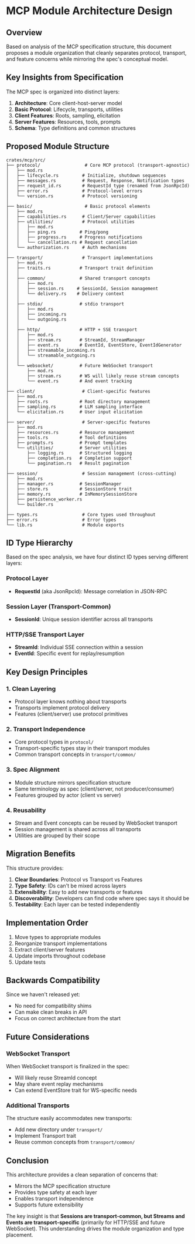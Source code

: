 # MCP Module Architecture Design

## Overview

Based on analysis of the MCP specification structure, this document proposes a module organization that cleanly separates protocol, transport, and feature concerns while mirroring the spec's conceptual model.

## Key Insights from Specification

The MCP spec is organized into distinct layers:

1. **Architecture**: Core client-host-server model
2. **Basic Protocol**: Lifecycle, transports, utilities  
3. **Client Features**: Roots, sampling, elicitation
4. **Server Features**: Resources, tools, prompts
5. **Schema**: Type definitions and common structures

## Proposed Module Structure

```
crates/mcp/src/
├── protocol/                 # Core MCP protocol (transport-agnostic)
│   ├── mod.rs
│   ├── lifecycle.rs         # Initialize, shutdown sequences
│   ├── messages.rs          # Request, Response, Notification types
│   ├── request_id.rs        # RequestId type (renamed from JsonRpcId)
│   ├── error.rs             # Protocol-level errors
│   └── version.rs           # Protocol versioning
│
├── basic/                    # Basic protocol elements
│   ├── mod.rs
│   ├── capabilities.rs      # Client/Server capabilities
│   ├── utilities/           # Protocol utilities
│   │   ├── mod.rs
│   │   ├── ping.rs         # Ping/pong
│   │   ├── progress.rs     # Progress notifications
│   │   └── cancellation.rs # Request cancellation
│   └── authorization.rs     # Auth mechanisms
│
├── transport/               # Transport implementations
│   ├── mod.rs
│   ├── traits.rs           # Transport trait definition
│   │
│   ├── common/             # Shared transport concepts
│   │   ├── mod.rs
│   │   ├── session.rs     # SessionId, Session management
│   │   └── delivery.rs    # Delivery context
│   │
│   ├── stdio/              # stdio transport
│   │   ├── mod.rs
│   │   ├── incoming.rs
│   │   └── outgoing.rs
│   │
│   ├── http/               # HTTP + SSE transport
│   │   ├── mod.rs
│   │   ├── stream.rs       # StreamId, StreamManager
│   │   ├── event.rs        # EventId, EventStore, EventIdGenerator
│   │   ├── streamable_incoming.rs
│   │   └── streamable_outgoing.rs
│   │
│   └── websocket/          # Future WebSocket transport
│       ├── mod.rs
│       ├── stream.rs       # WS will likely reuse stream concepts
│       └── event.rs        # And event tracking
│
├── client/                  # Client-specific features
│   ├── mod.rs
│   ├── roots.rs            # Root directory management
│   ├── sampling.rs         # LLM sampling interface
│   └── elicitation.rs      # User input elicitation
│
├── server/                  # Server-specific features
│   ├── mod.rs
│   ├── resources.rs        # Resource management
│   ├── tools.rs            # Tool definitions
│   ├── prompts.rs          # Prompt templates
│   └── utilities/          # Server utilities
│       ├── logging.rs      # Structured logging
│       ├── completion.rs   # Completion support
│       └── pagination.rs   # Result pagination
│
├── session/                 # Session management (cross-cutting)
│   ├── mod.rs
│   ├── manager.rs          # SessionManager
│   ├── store.rs            # SessionStore trait
│   ├── memory.rs           # InMemorySessionStore
│   ├── persistence_worker.rs
│   └── builder.rs
│
├── types.rs                 # Core types used throughout
├── error.rs                 # Error types
└── lib.rs                   # Module exports
```

## ID Type Hierarchy

Based on the spec analysis, we have four distinct ID types serving different layers:

### Protocol Layer
- **RequestId** (aka JsonRpcId): Message correlation in JSON-RPC

### Session Layer (Transport-Common)
- **SessionId**: Unique session identifier across all transports

### HTTP/SSE Transport Layer
- **StreamId**: Individual SSE connection within a session
- **EventId**: Specific event for replay/resumption

## Key Design Principles

### 1. Clean Layering
- Protocol layer knows nothing about transports
- Transports implement protocol delivery
- Features (client/server) use protocol primitives

### 2. Transport Independence
- Core protocol types in `protocol/`
- Transport-specific types stay in their transport modules
- Common transport concepts in `transport/common/`

### 3. Spec Alignment
- Module structure mirrors specification structure
- Same terminology as spec (client/server, not producer/consumer)
- Features grouped by actor (client vs server)

### 4. Reusability
- Stream and Event concepts can be reused by WebSocket transport
- Session management is shared across all transports
- Utilities are grouped by their scope

## Migration Benefits

This structure provides:

1. **Clear Boundaries**: Protocol vs Transport vs Features
2. **Type Safety**: IDs can't be mixed across layers
3. **Extensibility**: Easy to add new transports or features
4. **Discoverability**: Developers can find code where spec says it should be
5. **Testability**: Each layer can be tested independently

## Implementation Order

1. Move types to appropriate modules
2. Reorganize transport implementations
3. Extract client/server features
4. Update imports throughout codebase
5. Update tests

## Backwards Compatibility

Since we haven't released yet:
- No need for compatibility shims
- Can make clean breaks in API
- Focus on correct architecture from the start

## Future Considerations

### WebSocket Transport
When WebSocket transport is finalized in the spec:
- Will likely reuse StreamId concept
- May share event replay mechanisms
- Can extend EventStore trait for WS-specific needs

### Additional Transports
The structure easily accommodates new transports:
- Add new directory under `transport/`
- Implement Transport trait
- Reuse common concepts from `transport/common/`

## Conclusion

This architecture provides a clean separation of concerns that:
- Mirrors the MCP specification structure
- Provides type safety at each layer
- Enables transport independence
- Supports future extensibility

The key insight is that **Sessions are transport-common, but Streams and Events are transport-specific** (primarily for HTTP/SSE and future WebSocket). This understanding drives the module organization and type placement.